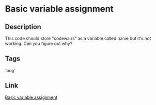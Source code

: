# Basic variable assignment

## Description

This code should store "codewa.rs" as a variable called name but it's not working. Can you figure out why?

## Tags

`bug'

## Link

[Basic variable assignment](https://www.codewars.com/kata/50ee6b0bdeab583673000025/train/cpp)